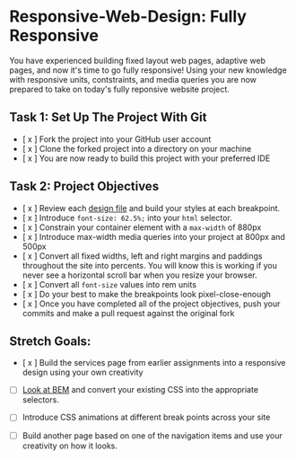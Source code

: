 # Responsive-Web-Design: Fully Responsive

You have experienced building fixed layout web pages, adaptive web pages, and now it's time to go fully responsive!  Using your new knowledge with responsive units, contstraints, and media queries you are now prepared to take on today's fully reponsive website project.

## Task 1: Set Up The Project With Git

* [ x ] Fork the project into your GitHub user account
* [ x ] Clone the forked project into a directory on your machine
* [ x ] You are now ready to build this project with your preferred IDE

## Task 2: Project Objectives

* [ x ] Review each [design file](design-files) and build your styles at each breakpoint.
* [ x ] Introduce `font-size: 62.5%;` into your `html` selector.
* [ x ] Constrain your container element with a `max-width` of 880px
* [ x ] Introduce max-width media queries into your project at 800px and 500px  
* [ x ] Convert all fixed widths, left and right margins and paddings throughout the site into percents. You will know this is working if you never see a horizontal scroll bar when you resize your browser.
* [ x ] Convert all `font-size` values into rem units
* [ x ] Do your best to make the breakpoints look pixel-close-enough 
* [ x ] Once you have completed all of the project objectives, push your commits and make a pull request against the original fork

## Stretch Goals: 
* [ x ] Build the services page from earlier assignments into a responsive design using your own creativity
* [ ] [Look at BEM](http://getbem.com/) and convert your existing CSS into the appropriate selectors.
* [ ] Introduce CSS animations at different break points across your site
* [ ] Build another page based on one of the navigation items and use your creativity on how it looks.



